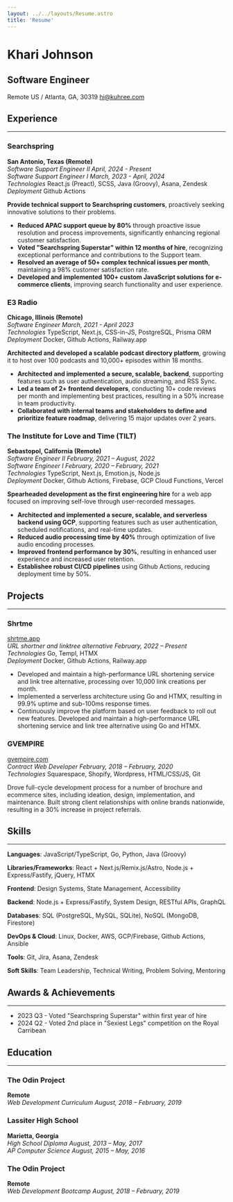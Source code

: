 ```yaml
---
layout: ../../layouts/Resume.astro
title: 'Resume'
---
```


<div class="flex flex-col items-center justify-center text-center">
    <h1 class="my-0">Khari Johnson</h1>
    <h2 class="my-0">Software Engineer</h2>
    <span>Remote US / Atlanta, GA, 30319</span>
    <a href="mailto:hi+resume@kuhre.com">hi@kuhree.com</a>
</div>

<!--
<p class="mx-auto text-center max-w-screen-sm">
Innovative Full Stack Software Engineer with 5+ years of experience in developing scalable web applications and leading technical teams. Proven track record of optimizing performance, reducing costs, and driving user engagement across diverse platforms. Skilled in JavaScript/TypeScript ecosystems and cloud technologies. Passionate about leveraging technology to solve complex business challenges and mentor junior developers.
</p>
-->


<h2 class="mt-4 mb-0">Experience</h2>

<hr class="mb-2" />

<div class="flex justify-between">
    <h3 class="my-0">Searchspring</h3>
    <strong class="font-light">San Antonio, Texas (Remote)</strong>
</div>

<div class="flex justify-between">
    <em>Software Support Engineer II</em>
    <em class="font-light">April, 2024 - Present</em>
</div>

<div class="flex justify-between">
    <em>Software Support Engineer I</em>
    <em class="font-light">March, 2023 - April, 2024</em>
</div>

<div class="flex justify-between">
    <em>Technologies</em>
    <span class="font-light">
        React.js (Preact), SCSS, Java (Groovy), Asana, Zendesk
    </span>
</div>

<div class="flex justify-between">
    <em>Deployment</em>
    <span class="font-light">Github Actions</span>
</div>

**Provide technical support to Searchspring customers**, proactively seeking innovative solutions to their problems.

- **Reduced APAC support queue by 80%** through proactive issue resolution and process improvements, significantly enhancing regional customer satisfaction.
- **Voted "Searchspring Superstar" within 12 months of hire**, recognizing exceptional performance and contributions to the Support team.
- **Resolved an average of 50+ complex technical issues per month**, maintaining a 98% customer satisfaction rate.
- **Developed and implemented 100+ custom JavaScript solutions for e-commerce clients**, improving search functionality and user experience.
<!-- - **Collaborated with cross-functional teams** to troubleshoot and resolve critical platform issues. -->

<div class="flex justify-between">
    <h3 class="my-0">E3 Radio</h3>
    <strong class="font-light">Chicago, Illinois (Remote)</strong>
</div>

<div class="flex justify-between">
    <em>Software Engineer</em>
    <em class="font-light">March, 2021 - April 2023</em>
</div>
<div class="flex justify-between">
    <em>Technologies</em>
    <span class="font-light">TypeScript, Next.js, CSS-in-JS, PostgreSQL, Prisma ORM</span>
</div>

<div class="flex justify-between">
    <em>Deployment</em>
    <span class="font-light">Docker, Github Actions, Railway.app</span>
</div>

**Architected and developed a scalable podcast directory platform**, growing it to host over 100 podcasts and 10,000+ episodes within 18 months.

- **Architected and implemented a secure, scalable, backend**, supporting features such as user authentication, audio streaming, and RSS Sync.
- **Led a team of 2+ frontend developers**, conducting 10+ code reviews per month and implementing best practices, resulting in a 50% increase in team productivity.
- **Collaborated with internal teams and stakeholders to define and prioritize feature roadmap**, delivering 15 major updates over 2 years.
<!-- - **Integrated data analytics tools**, providing actionable insights that drove a 35% increase in user retention. -->
<!-- - **Reduced infrastructure costs by 30%** through strategic use of cloud resources and implementation of efficient caching mechanisms. -->


<div class="flex justify-between items-center">
    <h3 class="my-0">The Institute for Love and Time (TILT)</h3>
    <strong class="font-light">Sebastopol, California (Remote)</strong>
</div>

<div class="flex justify-between">
    <em>Software Engineer II</em>
    <em class="font-light">February, 2021 – August, 2022</em>
</div>

<div class="flex justify-between">
    <em>Software Engineer I</em>
    <em class="font-light">February, 2020 – February, 2021</em>
</div>

<div class="flex justify-between">
    <em>Technologies</em>
    <span class="font-light">TypeScript, Next.js, Emotion.js, Node.js</span>
</div>

<div class="flex justify-between">
    <em>Deployment</em>
    <span class="font-light">Docker, Github Actions, Firebase, GCP Cloud Functions, Vercel</span>
</div>

**Spearheaded development as the first engineering hire** for a web app focused on improving self-love through user-recorded messages.

- **Architected and implemented a secure, scalable, and serverless backend using GCP**, supporting features such as user authentication, scheduled notifications, and real-time updates.
- **Reduced audio processing time by 40%** through optimization of live audio encoding processes.
- **Improved frontend performance by 30%**, resulting in enhanced user experience and increased user retention.
- **Establishee robust CI/CD pipelines** using Github Actions, reducing deployment time by 50%.
<!-- - **Led weekly technical meetings with stakeholders**, aligning development efforts with business goals. -->

<h2 class="mt-4 mb-0">Projects</h2>

<hr class="mb-2" />

<div class="flex justify-between">
    <h3 class="my-0">Shrtme</h3>
    <a href="https://shrtme.app" class="font-light">shrtme.app</a>
</div>

<div class="flex justify-between">
    <em>URL shortner and linktree alternative</em>
    <em class="font-light">February, 2022 – Present</em>
</div>

<div class="flex justify-between">
    <em>Technologies</em>
    <span class="font-light">Go, Templ, HTMX</span>
</div>

<div class="flex justify-between">
    <em>Deployment</em>
    <span class="font-light">Docker, Github Actions, Railway.app</span>
</div>

- Developed and maintain a high-performance URL shortening service and link tree alternative, processing over 10,000 link creations per month.
- Implemented a serverless architecture using Go and HTMX, resulting in 99.9% uptime and sub-100ms response times.
- Continuously improve the platform based on user feedback to roll out new features.
Developed and maintain a high-performance URL shortening service and link tree alternative using Go and HTMX.

<div class="flex justify-between mt-4">
    <h3 class="my-0">GVEMPIRE</h3>
    <a href="https://gvempire.com" class="font-light">gvempire.com</a>
</div>

<div class="flex justify-between">
    <em>Contract Web Developer</em>
    <em class="font-light">February, 2018 – February, 2020</em>
</div>

<div class="flex justify-between">
    <em>Technologies</em>
    <span class="font-light">Squarespace, Shopify, Wordpress, HTML/CSS/JS, Git</span>
</div>


Drove full-cycle development process for a number of brochure and ecommerce sites, including ideation, design, implementation, and maintenance.
Built strong client relationships with online brands nationwide, resulting in a 30% increase in project referrals. 

<h2 class="mt-4 mb-0">Skills</h2>

<hr class="mb-2" />

<div class="skill-summary">

**Languages**:
    JavaScript/TypeScript,
    Go,
    Python,
    Java (Groovy)

**Libraries/Frameworks**:
    React + Next.js/Remix.js/Astro,
    Node.js + Express/Fastify,
    jQuery,
    HTMX
    
**Frontend**:
    Design Systems,
    State Management,
    Accessibility
    
**Backend**:
    Node.js + Express/Fastify,
    System Design,
    RESTful APIs,
    GraphQL

**Databases**:
    SQL (PostgreSQL, MySQL, SQLite),
    NoSQL (MongoDB, Firestore)

**DevOps & Cloud**:
    Linux,
    Docker,
    AWS,
    GCP/Firebase,
    Github Actions,
    Ansible

**Tools**:
    Git,
    Jira,
    Asana,
    Zendesk

**Soft Skills**:
    Team Leadership,
    Technical Writing,
    Problem Solving,
    Mentoring
</div>

<h2 class="mt-4 mb-0">Awards & Achievements</h2>

<hr class="mb-2" />

- 2023 Q3 - Voted "Searchspring Superstar" within first year of hire
- 2024 Q2 - Voted 2nd place in "Sexiest Legs" competition on the Royal Carribean

<h2 class="mt-4 mb-0">Education</h2>

<hr class="mb-2" />

<div class="flex justify-between">
    <h3 class="my-0">The Odin Project</h3>
    <strong class="font-light">Remote</strong>
</div>

<div class="flex justify-between">
    <em>Web Development Curriculum</em>
    <em class="font-light">August, 2018 – February, 2019</em>
</div>

<div class="flex justify-between">
    <h3 class="my-0">Lassiter High School</h3>
    <strong class="font-light">Marietta, Georgia</strong>
</div>

<div class="flex justify-between">
    <em>High School Diploma</em>
    <em class="font-light">August, 2013 – May, 2017</em>
</div>

<div class="flex justify-between">
    <em>AP Computer Science</em>
    <em class="font-light">August, 2015 – May, 2016</em>
</div>

<div class="flex justify-between mt-4">
    <h3 class="my-0">The Odin Project</h3>
    <strong class="font-light">Remote</strong>
</div>

<div class="flex justify-between">
    <em>Web Development Bootcamp</em>
    <em class="font-light">August, 2018 – February, 2019</em>
</div>
